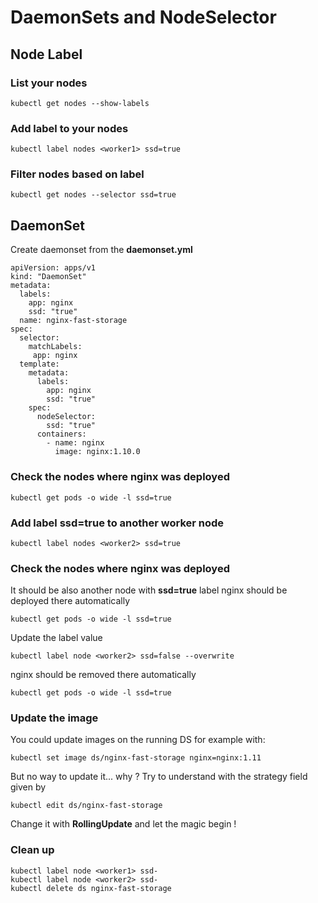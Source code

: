 # DaemonSets and NodeSelector

## Node Label

### List your nodes

```
kubectl get nodes --show-labels
```

### Add label to your nodes

```
kubectl label nodes <worker1> ssd=true
```

### Filter nodes based on label

```
kubectl get nodes --selector ssd=true
```

## DaemonSet

Create daemonset from the **daemonset.yml**

```
apiVersion: apps/v1
kind: "DaemonSet"
metadata:
  labels:
    app: nginx
    ssd: "true"
  name: nginx-fast-storage
spec:
  selector:
    matchLabels:
     app: nginx
  template:
    metadata:
      labels:
        app: nginx
        ssd: "true"
    spec:
      nodeSelector:
        ssd: "true"
      containers:
        - name: nginx
          image: nginx:1.10.0
```          

### Check the nodes where nginx was deployed

```
kubectl get pods -o wide -l ssd=true
```

### Add label ssd=true to another worker node

```
kubectl label nodes <worker2> ssd=true
```

### Check the nodes where nginx was deployed

It should be also another node with **ssd=true** label
nginx should be deployed there automatically

```
kubectl get pods -o wide -l ssd=true
```

Update the label value

```
kubectl label node <worker2> ssd=false --overwrite
```

nginx should be removed there automatically

```
kubectl get pods -o wide -l ssd=true
```

### Update the image

You could update images on the running DS for example with:

```
kubectl set image ds/nginx-fast-storage nginx=nginx:1.11
```

But no way to update it... why ?
Try to understand with the strategy field given by

```
kubectl edit ds/nginx-fast-storage
```

Change it with **RollingUpdate** and let the magic begin !

### Clean up

```
kubectl label node <worker1> ssd-
kubectl label node <worker2> ssd-
kubectl delete ds nginx-fast-storage
```
